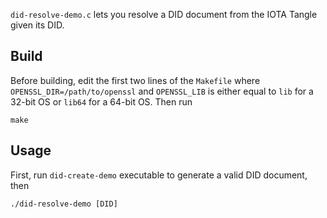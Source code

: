 `did-resolve-demo.c` lets you resolve a DID document from the IOTA Tangle given its DID.

## Build

Before building, edit the first two lines of the `Makefile` where `OPENSSL_DIR=/path/to/openssl` and `OPENSSL_LIB` is either equal to `lib` for a 32-bit OS or `lib64` for a 64-bit OS. Then run

    make

## Usage

First, run `did-create-demo` executable to generate a valid DID document, then

    ./did-resolve-demo [DID] 